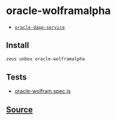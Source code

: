 
oracle-wolframalpha
====================









* [`oracle-dapp-service`](oracle-dapp-service.md)




## Install
```bash
zeus unbox oracle-wolframalpha
```












## Tests 
* [oracle-wolfram.spec.js](https://github.com/liquidapps-io/zeus-sdk/tree/master/boxes/groups/oracles/oracle-wolframalpha/test/oracle-wolfram.spec.js)
## [Source](https://github.com/liquidapps-io/zeus-sdk/tree/master/boxes/groups/oracles/oracle-wolframalpha)